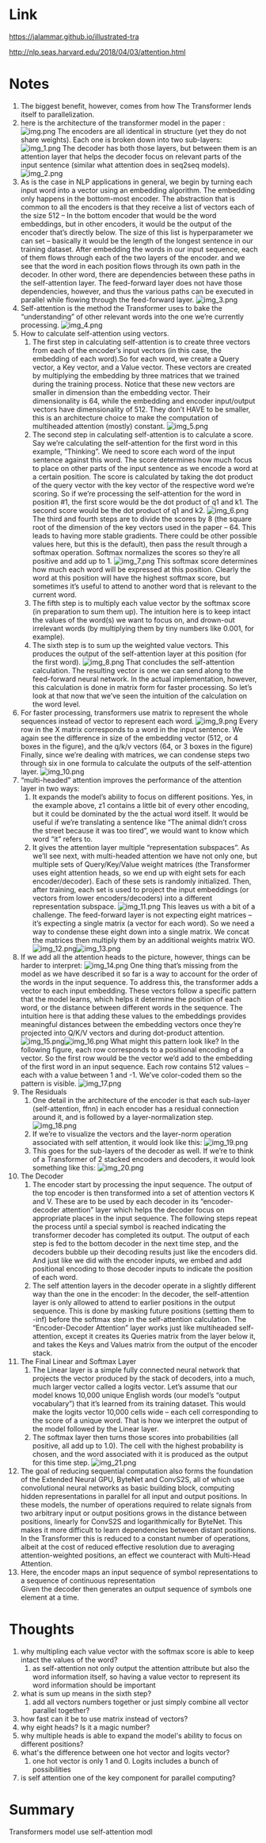 Link
===============
<p>

https://jalammar.github.io/illustrated-tra

http://nlp.seas.harvard.edu/2018/04/03/attention.html

</p>


Notes
===============
1. The biggest benefit, however, comes from how The Transformer lends itself to parallelization.
2. here is the architecture of the transformer model in the paper <Attention is all you need>:
   ![img.png](img.png)
   The encoders are all identical in structure (yet they do not share weights).
   Each one is broken down into two sub-layers:
   ![img_1.png](img_1.png)
   The decoder has both those layers, but between them is an attention layer that helps the decoder
   focus on relevant parts of the input sentence (similar what attention does in seq2seq models).
   ![img_2.png](img_2.png)
3. As is the case in NLP applications in general, we begin by turning each input word into a vector
   using an embedding algorithm. The embedding only happens in the bottom-most encoder.
   The abstraction that is common to all the encoders is that they receive a list of vectors each
   of the size 512 – In the bottom encoder that would be the word embeddings, but in other encoders,
   it would be the output of the encoder that’s directly below. The size of this list is hyperparameter
   we can set – basically it would be the length of the longest sentence in our training dataset.
   After embedding the words in our input sequence, each of them flows through each of the two layers
   of the encoder. and we see that the word in each position flows through its own path in the decoder.
   In other word, there are dependencies between these paths in the self-attention layer.
   The feed-forward layer does not have those dependencies, however, and thus the various
   paths can be executed in parallel while flowing through the feed-forward layer.
   ![img_3.png](img_3.png)
4. Self-attention is the method the Transformer uses to bake the “understanding” of other relevant
   words into the one we’re currently processing.
   ![img_4.png](img_4.png)
5. How to calculate self-attention using vectors.
   1. The first step in calculating self-attention is to create three vectors from each of the encoder’s
      input vectors (in this case, the embedding of each word).So for each word, we create a Query vector,
      a Key vector, and a Value vector. These vectors are created by multiplying the embedding by
      three matrices that we trained during the training process. Notice that these new vectors are
      smaller in dimension than the embedding vector. Their dimensionality is 64, while the embedding
      and encoder input/output vectors have dimensionality of 512. They don’t HAVE to be smaller,
      this is an architecture choice to make the computation of multiheaded attention (mostly) constant.
      ![img_5.png](img_5.png)
   2. The second step in calculating self-attention is to calculate a score. Say we’re calculating
      the self-attention for the first word in this example, “Thinking”. We need to score each word
      of the input sentence against this word. The score determines how much focus to place on
      other parts of the input sentence as we encode a word at a certain position. The score is calculated
      by taking the dot product of the query vector with the key vector of the respective word we’re
      scoring. So if we’re processing the self-attention for the word in position #1, the first
      score would be the dot product of q1 and k1. The second score would be the dot product of q1 and k2.
      ![img_6.png](img_6.png)
      The third and fourth steps are to divide the scores by 8 (the square root of the dimension of the key
      vectors used in the paper – 64. This leads to having more stable gradients. There could be other
      possible values here, but this is the default), then pass the result through a softmax operation.
      Softmax normalizes the scores so they’re all positive and add up to 1.
      ![img_7.png](img_7.png)
      This softmax score determines how much each word will be expressed at this position.
      Clearly the word at this position will have the highest softmax score, but sometimes it’s useful
      to attend to another word that is relevant to the current word.
   3. The fifth step is to multiply each value vector by the softmax score (in preparation to sum them up).
      The intuition here is to keep intact the values of the word(s) we want to focus on, and drown-out
      irrelevant words (by multiplying them by tiny numbers like 0.001, for example).
   4. The sixth step is to sum up the weighted value vectors. This produces the output of the self-attention
      layer at this position (for the first word).
      ![img_8.png](img_8.png)
      That concludes the self-attention calculation. The resulting vector is one we can send along to
      the feed-forward neural network. In the actual implementation, however, this calculation is done
      in matrix form for faster processing. So let’s look at that now that we’ve seen the intuition of
      the calculation on the word level.
6. For faster processing, transformers use matrix to represent the whole sequences instead of vector to represent
   each word.
   ![img_9.png](img_9.png)
   Every row in the X matrix corresponds to a word in the input sentence. We again see the difference
   in size of the embedding vector (512, or 4 boxes in the figure), and the q/k/v vectors (64, or 3 boxes
   in the figure)
   Finally, since we’re dealing with matrices, we can condense steps two through six in one formula to
   calculate the outputs of the self-attention layer.
   ![img_10.png](img_10.png)
7. “multi-headed” attention improves the performance of the attention layer in two ways:
   1. It expands the model’s ability to focus on different positions. Yes, in the example above,
      z1 contains a little bit of every other encoding, but it could be dominated by the the actual
      word itself. It would be useful if we’re translating a sentence like “The animal didn’t cross 
      the street because it was too tired”, we would want to know which word “it” refers to.
   2. It gives the attention layer multiple “representation subspaces”. As we’ll see next, with 
      multi-headed attention we have not only one, but multiple sets of Query/Key/Value weight
      matrices (the Transformer uses eight attention heads, so we end up with eight sets for each
      encoder/decoder). Each of these sets is randomly initialized. Then, after training, each set
      is used to project the input embeddings (or vectors from lower encoders/decoders) into a different 
      representation subspace.
   ![img_11.png](img_11.png)
   This leaves us with a bit of a challenge. The feed-forward layer is not expecting eight matrices –
   it’s expecting a single matrix (a vector for each word). So we need a way to condense these
   eight down into a single matrix. We concat the matrices then multiply them by an additional
   weights matrix WO.
   ![img_12.png](img_12.png)![img_13.png](img_13.png)
8. If we add all the attention heads to the picture, however, things can be harder to interpret:
   ![img_14.png](img_14.png)
   One thing that’s missing from the model as we have described it so far is a way to account for the order 
   of the words in the input sequence.
   To address this, the transformer adds a vector to each input embedding. These vectors follow a specific 
   pattern that the model learns, which helps it determine the position of each word, or the distance between 
   different words in the sequence. The intuition here is that adding these values to the embeddings provides 
   meaningful distances between the embedding vectors once they’re projected into Q/K/V vectors and 
   during dot-product attention.
   ![img_15.png](img_15.png)![img_16.png](img_16.png)
   What might this pattern look like? In the following figure, each row corresponds to a positional encoding 
   of a vector. So the first row would be the vector we’d add to the embedding of the first word in an 
   input sequence. Each row contains 512 values – each with a value between 1 and -1. 
   We’ve color-coded them so the pattern is visible.
   ![img_17.png](img_17.png)
9. The Residuals
   1. One detail in the architecture of the encoder is that each sub-layer (self-attention, ffnn) 
      in each encoder has a residual connection around it, and is followed by a layer-normalization step.
      ![img_18.png](img_18.png)
   2. If we’re to visualize the vectors and the layer-norm operation associated with self attention, 
      it would look like this:
      ![img_19.png](img_19.png)
   3. This goes for the sub-layers of the decoder as well. If we’re to think of a Transformer of 2 stacked 
      encoders and decoders, it would look something like this:
      ![img_20.png](img_20.png)
10. The Decoder
    1. The encoder start by processing the input sequence. The output of the top encoder is then 
       transformed into a set of attention vectors K and V. These are to be used by each decoder 
       in its “encoder-decoder attention” layer which helps the decoder focus on appropriate 
       places in the input sequence. The following steps repeat the process until a special symbol 
       is reached indicating the transformer decoder has completed its output. The output of 
       each step is fed to the bottom decoder in the next time step, and the decoders bubble up 
       their decoding results just like the encoders did. And just like we did with the encoder 
       inputs, we embed and add positional encoding to those decoder inputs to indicate the 
       position of each word. 
    2. The self attention layers in the decoder operate in a slightly different way than the one 
       in the encoder: In the decoder, the self-attention layer is only allowed to attend to earlier
       positions in the output sequence. This is done by masking future positions 
       (setting them to -inf) before the softmax step in the self-attention calculation.  The 
       “Encoder-Decoder Attention” layer works just like multiheaded self-attention, except it 
       creates its Queries matrix from the layer below it, and takes the Keys and Values matrix
       from the output of the encoder stack.
11. The Final Linear and Softmax Layer
    1. The Linear layer is a simple fully connected neural network that projects the vector produced 
       by the stack of decoders, into a much, much larger vector called a logits vector. 
       Let’s assume that our model knows 10,000 unique English words (our model’s “output 
       vocabulary”) that it’s learned from its training dataset. This would make the logits 
       vector 10,000 cells wide – each cell corresponding to the score of a unique word. 
       That is how we interpret the output of the model followed by the Linear layer.
    2. The softmax layer then turns those scores into probabilities (all positive, all add up to 1.0).
       The cell with the highest probability is chosen, and the word associated with 
       it is produced as the output for this time step.
       ![img_21.png](img_21.png)
12. The goal of reducing sequential computation also forms the foundation of the Extended Neural GPU,
    ByteNet and ConvS2S, all of which use convolutional neural networks as basic building block, 
    computing hidden representations in parallel for all input and output positions. In these models, 
    the number of operations required to relate signals from two arbitrary input or output positions
    grows in the distance between positions, linearly for ConvS2S and logarithmically for ByteNet. 
    This makes it more difficult to learn dependencies between distant positions. In the Transformer
    this is reduced to a constant number of operations, albeit at the cost of reduced effective resolution
    due to averaging attention-weighted positions, an effect we counteract with Multi-Head Attention.
13. Here, the encoder maps an input sequence of symbol representations to a sequence of continuous representation  
    Given the decoder then generates an output sequence of symbols one element at a time. 



Thoughts
===============
1. why multipling each value vector with the softmax score is able to keep intact the values of the word?
   1. as self-attention not only output the attention attribute but also the word information itself, 
      so having a value vector to represent its word information should be important
2. what is sum up means in the sixth step? 
   1. add all vectors numbers together or just simply combine all vector parallel together?
3. how fast can it be to use matrix instead of vectors?
4. why eight heads? Is it a magic number?
5. why multiple heads is able to expand the model's ability to focus on different positions?
6. what's the difference between one hot vector and logits vector?
   1. one hot vector is only 1 and 0. Logits includes a bunch of possibilities
7. is self attention one of the key component for parallel computing?


Summary
===============
Transformers model use self-attention modl